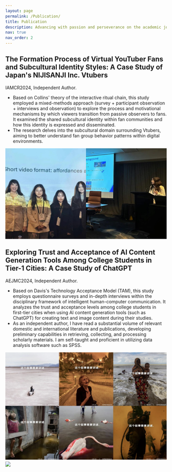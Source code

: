 ```yaml
---
layout: page
permalink: /Publication/
title: Publication
description: Advancing with passion and perseverance on the academic journey!
nav: true
nav_order: 2
---
```


## The Formation Process of Virtual YouTuber Fans and Subcultural Identity Styles: A Case Study of Japan's NIJISANJI Inc. Vtubers

IAMCR2024, Independent Author.

- Based on Collins' theory of the interactive ritual chain, this study employed a mixed-methods approach (survey + participant observation + interviews and observation) to explore the process and motivational mechanisms by which viewers transition from passive observers to fans. It examined the shared subcultural identity within fan communities and how this identity is expressed and disseminated.
- The research delves into the subcultural domain surrounding Vtubers, aiming to better understand fan group behavior patterns within digital environments.

<img src="/assets/img/12.jpg" align = "middle" width = "800px">


## Exploring Trust and Acceptance of AI Content Generation Tools Among College Students in Tier-1 Cities: A Case Study of ChatGPT

AEJMC2024, Independent Author.

-  Based on Davis's Technology Acceptance Model (TAM), this study employs questionnaire surveys and in-depth interviews within the disciplinary framework of intelligent human-computer communication. It analyzes the trust and acceptance levels among college students in first-tier cities when using AI content generation tools (such as ChatGPT) for creating text and image content during their studies.
- As an independent author, I have read a substantial volume of relevant domestic and international literature and publications, developing preliminary capabilities in retrieving, collecting, and processing scholarly materials. I am self-taught and proficient in utilizing data analysis software such as SPSS.

<img src="/assets/img/11.png" align = "middle" width = "800px">



<br>
<a href="https://github.com/SocratesClub/SocratesClub.github.io/edit/master/_pages/teaching.md">
  <img src="https://user-images.githubusercontent.com/543384/192227995-fdb3a693-2f68-4dc4-b9bd-06053066322f.png" width = "800" align="middle" />
</a>
<br>
